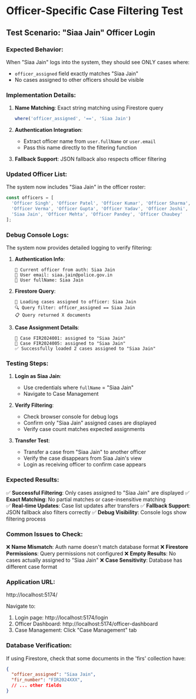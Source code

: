 # Officer-Specific Case Filtering Test

## Test Scenario: "Siaa Jain" Officer Login

### Expected Behavior:
When "Siaa Jain" logs into the system, they should see ONLY cases where:
- `officer_assigned` field exactly matches "Siaa Jain"
- No cases assigned to other officers should be visible

### Implementation Details:

1. **Name Matching**: Exact string matching using Firestore query
   ```typescript
   where('officer_assigned', '==', 'Siaa Jain')
   ```

2. **Authentication Integration**: 
   - Extract officer name from `user.fullName` or `user.email`
   - Pass this name directly to the filtering function

3. **Fallback Support**: JSON fallback also respects officer filtering

### Updated Officer List:
The system now includes "Siaa Jain" in the officer roster:
```typescript
const officers = [
  'Officer Singh', 'Officer Patel', 'Officer Kumar', 'Officer Sharma', 
  'Officer Verma', 'Officer Gupta', 'Officer Yadav', 'Officer Joshi',
  'Siaa Jain', 'Officer Mehta', 'Officer Pandey', 'Officer Chaubey'
];
```

### Debug Console Logs:
The system now provides detailed logging to verify filtering:

1. **Authentication Info**:
   ```
   👮 Current officer from auth: Siaa Jain
   📧 User email: siaa.jain@police.gov.in
   👤 User fullName: Siaa Jain
   ```

2. **Firestore Query**:
   ```
   👮 Loading cases assigned to officer: Siaa Jain
   🔍 Query filter: officer_assigned == Siaa Jain
   📋 Query returned X documents
   ```

3. **Case Assignment Details**:
   ```
   📄 Case FIR2024001: assigned to "Siaa Jain"
   📄 Case FIR2024005: assigned to "Siaa Jain"
   ✅ Successfully loaded 2 cases assigned to "Siaa Jain"
   ```

### Testing Steps:

1. **Login as Siaa Jain**:
   - Use credentials where `fullName` = "Siaa Jain"
   - Navigate to Case Management

2. **Verify Filtering**:
   - Check browser console for debug logs
   - Confirm only "Siaa Jain" assigned cases are displayed
   - Verify case count matches expected assignments

3. **Transfer Test**:
   - Transfer a case from "Siaa Jain" to another officer
   - Verify the case disappears from Siaa Jain's view
   - Login as receiving officer to confirm case appears

### Expected Results:

✅ **Successful Filtering**: Only cases assigned to "Siaa Jain" are displayed
✅ **Exact Matching**: No partial matches or case-insensitive matching  
✅ **Real-time Updates**: Case list updates after transfers
✅ **Fallback Support**: JSON fallback also filters correctly
✅ **Debug Visibility**: Console logs show filtering process

### Common Issues to Check:

❌ **Name Mismatch**: Auth name doesn't match database format
❌ **Firestore Permissions**: Query permissions not configured
❌ **Empty Results**: No cases actually assigned to "Siaa Jain"
❌ **Case Sensitivity**: Database has different case format

### Application URL:
http://localhost:5174/

Navigate to:
1. Login page: http://localhost:5174/login
2. Officer Dashboard: http://localhost:5174/officer-dashboard  
3. Case Management: Click "Case Management" tab

### Database Verification:
If using Firestore, check that some documents in the 'firs' collection have:
```json
{
  "officer_assigned": "Siaa Jain",
  "fir_number": "FIR2024XXX",
  // ... other fields
}
```